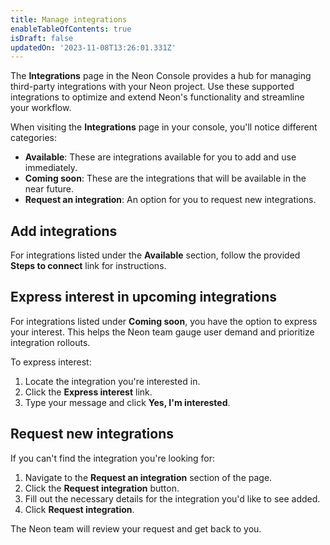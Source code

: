```yaml
---
title: Manage integrations
enableTableOfContents: true
isDraft: false
updatedOn: '2023-11-08T13:26:01.331Z'
---
```


The **Integrations** page in the Neon Console provides a hub for managing third-party integrations with your Neon project. Use these supported integrations to optimize and extend Neon's functionality and streamline your workflow.

When visiting the **Integrations** page in your console, you'll notice different categories:

- **Available**: These are integrations available for you to add and use immediately.
- **Coming soon**: These are the integrations that will be available in the near future.
- **Request an integration**: An option for you to request new integrations.

## Add integrations

For integrations listed under the **Available** section, follow the provided **Steps to connect** link for instructions.

## Express interest in upcoming integrations

For integrations listed under **Coming soon**, you have the option to express your interest. This helps the Neon team gauge user demand and prioritize integration rollouts.

To express interest:

1. Locate the integration you're interested in.
2. Click the **Express interest** link.
3. Type your message and click **Yes, I'm interested**.

## Request new integrations

If you can't find the integration you're looking for:

1. Navigate to the **Request an integration** section of the page.
2. Click the **Request integration** button.
3. Fill out the necessary details for the integration you'd like to see added.
4. Click **Request integration**.

The Neon team will review your request and get back to you.
